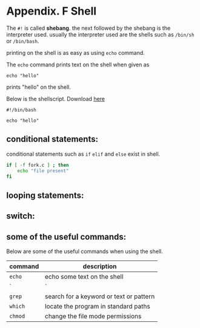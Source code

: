 # Appendix. F Shell


The `#!` is called **shebang**. the next followed by the shebang is the interpreter used. usually the interpreter used are the shells such as `/bin/sh` or `/bin/bash`.

printing on the shell is as easy as using `echo` command. 

The `echo` command prints text on the shell when given as

```
echo "hello"
```

prints "hello" on the shell.

Below is the shellscript. Download [here](https://github.com/DevNaga/gists/blob/master/echo.sh)

```shell
#!/bin/bash

echo "hello"

```

## conditional statements:

conditional statements such as `if` `elif` and `else` exist in shell.

```bash
if [ -f fork.c ] ; then
    echo "file present"
fi

```

## looping statements:

## switch:

## some of the useful commands:

Below are some of the useful commands when using the shell. 


| command | description |
|---------|-------------|
| `echo` | echo some text on the shell |
| `|` | pipe the output of one command to another command |
| `grep` | search for a keyword or text or pattern |
| `which` | locate the program in standard paths |
| `chmod` | change the file mode permissions |

